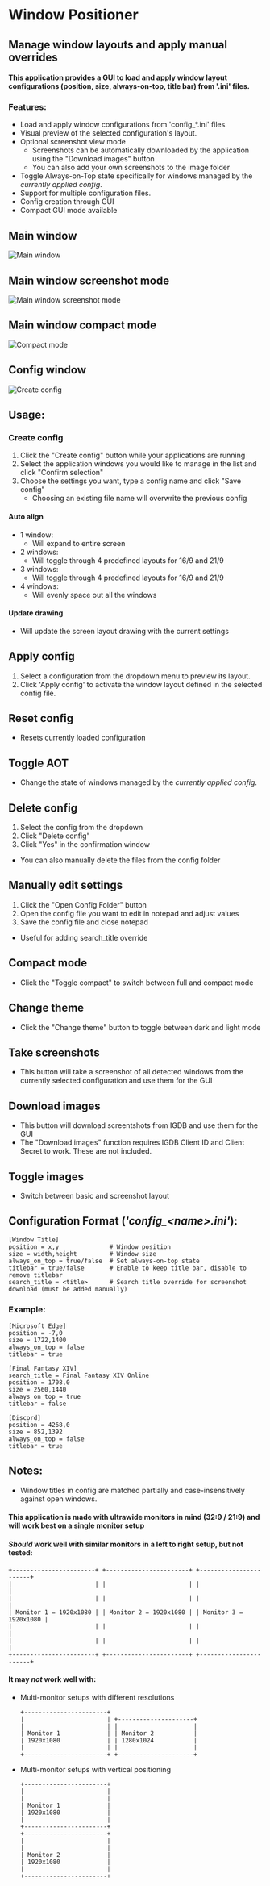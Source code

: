 # Window Positioner

## Manage window layouts and apply manual overrides

#### This application provides a GUI to load and apply window layout configurations (position, size, always-on-top, title bar) from '.ini' files.

### Features:
- Load and apply window configurations from 'config_*.ini' files.
- Visual preview of the selected configuration's layout.
- Optional screenshot view mode
   - Screenshots can be automatically downloaded by the application using the "Download images" button
   - You can also add your own screenshots to the image folder
- Toggle Always-on-Top state specifically for windows managed by the *currently applied config*.
- Support for multiple configuration files.
- Config creation through GUI
- Compact GUI mode available

## Main window
<img src="https://i.ibb.co/PX7pNg7/Skjermbilde-2025-06-24-222015.png" alt="Main window">

## Main window screenshot mode
<img src="https://i.ibb.co/yBYNGPj0/Skjermbilde-2025-06-24-222054.png" alt="Main window screenshot mode">

## Main window compact mode
<img src="https://i.ibb.co/S4C17W71/Skjermbilde-2025-06-24-222105.png" alt="Compact mode">

## Config window
<img src="https://i.ibb.co/n8QPQ8cB/Skjermbilde-2025-06-24-222144.png" alt="Create config">


## Usage:
### Create config
1. Click the "Create config" button while your applications are running
2. Select the application windows you would like to manage in the list and click "Confirm selection"
3. Choose the settings you want, type a config name and click "Save config"
   - Choosing an existing file name will overwrite the previous config

#### Auto align
- 1 window:
   - Will expand to entire screen
- 2 windows:
   - Will toggle through 4 predefined layouts for 16/9 and 21/9
- 3 windows:
   - Will toggle through 4 predefined layouts for 16/9 and 21/9
- 4 windows:
   - Will evenly space out all the windows

#### Update drawing
- Will update the screen layout drawing with the current settings

## Apply config
1. Select a configuration from the dropdown menu to preview its layout.
2. Click 'Apply config' to activate the window layout defined in the selected config file.

## Reset config
- Resets currently loaded configuration
## Toggle AOT
- Change the state of windows managed by the *currently applied config*.

## Delete config
1. Select the config from the dropdown
2. Click "Delete config"
3. Click "Yes" in the confirmation window
- You can also manually delete the files from the config folder

## Manually edit settings
1. Click the "Open Config Folder" button
2. Open the config file you want to edit in notepad and adjust values
3. Save the config file and close notepad
- Useful for adding search_title override

## Compact mode
- Click the "Toggle compact" to switch between full and compact mode

## Change theme
- Click the "Change theme" button to toggle between dark and light mode

## Take screenshots
- This button will take a screenshot of all detected windows from the currently selected configuration and use them for the GUI

## Download images
- This button will download screentshots from IGDB and use them for the GUI
- The "Download images" function requires IGDB Client ID and Client Secret to work. These are not included.

## Toggle images
- Switch between basic and screenshot layout

## Configuration Format (***'config_\<name\>.ini'***):
```
[Window Title]
position = x,y              # Window position
size = width,height         # Window size
always_on_top = true/false  # Set always-on-top state
titlebar = true/false       # Enable to keep title bar, disable to remove titlebar
search_title = <title>      # Search title override for screenshot download (must be added manually)
```
### Example:
```
[Microsoft Edge]
position = -7,0
size = 1722,1400
always_on_top = false
titlebar = true

[Final Fantasy XIV]
search_title = Final Fantasy XIV Online
position = 1708,0
size = 2560,1440
always_on_top = true
titlebar = false

[Discord]
position = 4268,0
size = 852,1392
always_on_top = false
titlebar = true
```

## Notes:
- Window titles in config are matched partially and case-insensitively against open windows.

#### This application is made with ultrawide monitors in mind (32:9 / 21:9) and will work best on a single monitor setup

#### *Should* work well with similar monitors in a left to right setup, but not tested:
   ```
   +-----------------------+ +-----------------------+ +-----------------------+
   |                       | |                       | |                       |
   |                       | |                       | |                       |
   | Monitor 1 = 1920x1080 | | Monitor 2 = 1920x1080 | | Monitor 3 = 1920x1080 |
   |                       | |                       | |                       |
   |                       | |                       | |                       |
   +-----------------------+ +-----------------------+ +-----------------------+
   ```
#### It may ***not*** work well with:
- Multi-monitor setups with different resolutions
   ```
   +-----------------------+ 
   |                       | +---------------------+
   |                       | |                     |
   | Monitor 1             | | Monitor 2           |
   | 1920x1080             | | 1280x1024           |
   |                       | |                     |
   +-----------------------+ +---------------------+
   ```

- Multi-monitor setups with vertical positioning
   ```
   +-----------------------+ 
   |                       |
   |                       |
   | Monitor 1             |
   | 1920x1080             |
   |                       |
   +-----------------------+
   +-----------------------+ 
   |                       |
   |                       |
   | Monitor 2             |
   | 1920x1080             |
   |                       |
   +-----------------------+
   ```

